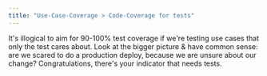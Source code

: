 ```yaml
---
title: "Use-Case-Coverage > Code-Coverage for tests"
---
```


It's illogical to aim for 90-100% test coverage if we're testing use cases that only the test cares about. Look at the bigger picture & have common sense: are we scared to do a production deploy, because we are unsure about our change? Congratulations, there's your indicator that needs tests.
